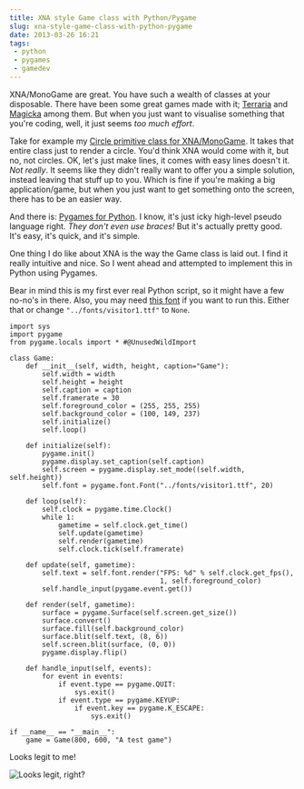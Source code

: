 ---title: XNA style Game class with Python/Pygame slug: xna-style-game-class-with-python-pygamedate: 2013-03-26 16:21tags:  - python - pygames - gamedev---XNA/MonoGame are great. You have such a wealth of classes at your disposable. There have been some great games made with it; [Terraria](http://www.terraria.org/) and [Magicka](http://en.wikipedia.org/wiki/Magicka) among them. But when you just want to visualise something that you're coding, well, it just seems *too much effort*.

Take for example my [Circle primitive class for XNA/MonoGame](http://www.adamkdean.co.uk/blog/read/54/circle-primitive-class-for-xna-monogame). It takes that entire class just to render a circle. You'd think XNA would come with it, but no, not circles. OK, let's just make lines, it comes with easy lines doesn't it. *Not really*. It seems like they didn't really want to offer you a simple solution, instead leaving that stuff up to you. Which is fine if you're making a big application/game, but when you just want to get something onto the screen, there has to be an easier way.

And there is: [Pygames for Python](http://www.pygame.org/). I know, it's just icky high-level pseudo language right. *They don't even use braces!* But it's actually pretty good. It's easy, it's quick, and it's simple.

One thing I do like about XNA is the way the Game class is laid out. I find it really intuitive and nice. So I went ahead and attempted to implement this in Python using Pygames.

Bear in mind this is my first ever real Python script, so it might have a few no-no's in there. Also, you may need [this font](http://www.dafont.com/visitor.font) if you want to run this. Either that or change `"../fonts/visitor1.ttf"` to `None`.

    import sys
    import pygame
    from pygame.locals import * #@UnusedWildImport
    
    class Game:
        def __init__(self, width, height, caption="Game"):
            self.width = width
            self.height = height
            self.caption = caption
            self.framerate = 30        
            self.foreground_color = (255, 255, 255)
            self.background_color = (100, 149, 237)
            self.initialize()
            self.loop()
            
        def initialize(self):
            pygame.init()
            pygame.display.set_caption(self.caption)
            self.screen = pygame.display.set_mode((self.width, self.height))        
            self.font = pygame.font.Font("../fonts/visitor1.ttf", 20)
        
        def loop(self):
            self.clock = pygame.time.Clock()
            while 1:
                gametime = self.clock.get_time()
                self.update(gametime)
                self.render(gametime)
                self.clock.tick(self.framerate)
        
        def update(self, gametime):        
            self.text = self.font.render("FPS: %d" % self.clock.get_fps(), 
                                         1, self.foreground_color)
            self.handle_input(pygame.event.get())
            
        def render(self, gametime):
            surface = pygame.Surface(self.screen.get_size())
            surface.convert()
            surface.fill(self.background_color)
            surface.blit(self.text, (8, 6))        
            self.screen.blit(surface, (0, 0))
            pygame.display.flip()
            
        def handle_input(self, events):
            for event in events:
                if event.type == pygame.QUIT: 
                    sys.exit()
                if event.type == pygame.KEYUP:
                    if event.key == pygame.K_ESCAPE:
                        sys.exit()
                                        
    if __name__ == "__main__":
        game = Game(800, 600, "A test game")

Looks legit to me!

![Looks legit, right?](http://i.imgur.com/Bx27iKL.png)